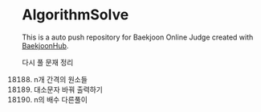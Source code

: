 # AlgorithmSolve
This is a auto push repository for Baekjoon Online Judge created with [BaekjoonHub](https://github.com/BaekjoonHub/BaekjoonHub).

다시 풀 문재 정리


18188. n개 간격의 원소들
181949. 대소문자 바꿔 출력하기
181937. n의 배수 다른풀이 

        
